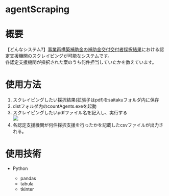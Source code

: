 # agentScraping
<h1>概要</h1>
<p>
【どんなシステム?】<a href="https://jigyou-saikouchiku.go.jp/result.php">事業再構築補助金の補助金交付交付者採択結果</a>における認定支援機関のスクレイピングが可能なシステムです。<br>
各認定支援機関が採択された案のうち何件担当していたかを数えています。
</p>

<h1>使用方法</h1>
<ol>
  <li>スクレイピングしたい採択結果(拡張子はpdf)をsaitakuフォルダ内に保存</li>
  <li>distフォルダ内のcountAgents.exeを起動</li>
  <li>スクレイピングしたいpdfファイル名を記入し、実行する<br><img src=https://user-images.githubusercontent.com/52229471/235405000-6d185416-d115-4848-a7bd-8f678fc332ee.png></li>
  <li>各認定支援機関が何件採択支援を行ったかを記載したcsvファイルが出力される。</li>
</ol>

<h1>使用技術</h1>

<p>
  <ul>
    <li>Python</li>
      <ul>
        <li>pandas</li>
        <li>tabula</li>
        <li>tkinter</li>
      </ul>
  </ul>
</p>
